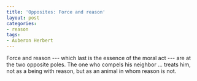 ```yaml
---
title: 'Opposites: Force and reason'
layout: post
categories:
- reason
tags:
- Auberon Herbert
---
```


Force and reason --- which last is the essence of the moral act --- are at the two opposite poles. The one who compels his neighbor ... treats him, not as a being with reason, but as an animal in whom reason is not.